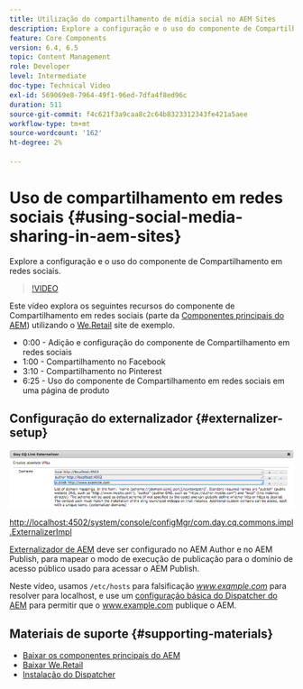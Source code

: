 ```yaml
---
title: Utilização do compartilhamento de mídia social no AEM Sites
description: Explore a configuração e o uso do componente de Compartilhamento em redes sociais.
feature: Core Components
version: 6.4, 6.5
topic: Content Management
role: Developer
level: Intermediate
doc-type: Technical Video
exl-id: 569069e8-7964-49f1-96ed-7dfa4f8ed96c
duration: 511
source-git-commit: f4c621f3a9caa8c2c64b8323312343fe421a5aee
workflow-type: tm+mt
source-wordcount: '162'
ht-degree: 2%

---
```


# Uso de compartilhamento em redes sociais {#using-social-media-sharing-in-aem-sites}

Explore a configuração e o uso do componente de Compartilhamento em redes sociais.

>[!VIDEO](https://video.tv.adobe.com/v/18897?quality=12&learn=on)

Este vídeo explora os seguintes recursos do componente de Compartilhamento em redes sociais (parte da [Componentes principais do AEM](https://experienceleague.adobe.com/docs/experience-manager-core-components/using/introduction.html?lang=pt-BR)) utilizando o [We.Retail](https://github.com/Adobe-Marketing-Cloud/aem-sample-we-retail#weretail) site de exemplo.

* 0:00 - Adição e configuração do componente de Compartilhamento em redes sociais
* 1:00 - Compartilhamento no Facebook
* 3:10 - Compartilhamento no Pinterest
* 6:25 - Uso do componente de Compartilhamento em redes sociais em uma página de produto

## Configuração do externalizador {#externalizer-setup}

![Day CQ Link Externalizer](assets/externalizer.png)

[http://localhost:4502/system/console/configMgr/com.day.cq.commons.impl.ExternalizerImpl](http://localhost:4502/system/console/configMgr/com.day.cq.commons.impl.ExternalizerImpl)

[Externalizador de AEM](https://helpx.adobe.com/experience-manager/6-5/sites/developing/using/externalizer.html) deve ser configurado no AEM Author e no AEM Publish, para mapear o modo de execução de publicação para o domínio de acesso público usado para acessar o AEM Publish.

Neste vídeo, usamos `/etc/hosts` para falsificação *www.example.com* para resolver para localhost, e use um [configuração básica do Dispatcher do AEM](https://experienceleague.adobe.com/docs/experience-manager-dispatcher/using/getting-started/dispatcher-install.html) para permitir que o www.example.com publique o AEM.

## Materiais de suporte {#supporting-materials}

* [Baixar os componentes principais do AEM](https://github.com/adobe/aem-core-wcm-components/releases)
* [Baixar We.Retail](https://github.com/Adobe-Marketing-Cloud/aem-sample-we-retail/releases)
* [Instalação do Dispatcher](https://experienceleague.adobe.com/docs/experience-manager-dispatcher/using/getting-started/dispatcher-install.html)

